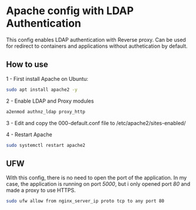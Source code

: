 # Apache config with LDAP Authentication
This config enables LDAP authentication with Reverse proxy. Can be used for redirect to containers and applications without authetication by default.

## How to use

1 - First install Apache on Ubuntu:
```bash
sudo apt install apache2 -y
```

2 - Enable LDAP and Proxy modules
```bash
a2enmod authnz_ldap proxy_http 
```

3 - Edit and copy the 000-default.conf file to /etc/apache2/sites-enabled/

4 - Restart Apache
```bash
sudo systemctl restart apache2
```

## UFW
With this config, there is no need to open the port of the application. In my case, the application is running on port *5000*, but i only opened port *80* and made a proxy to use HTTPS.
```bash
sudo ufw allow from nginx_server_ip proto tcp to any port 80
```
